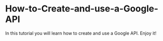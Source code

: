 # How-to-Create-and-use-a-Google-API
In this tutorial you will learn how to create and use a Google API. Enjoy it!
